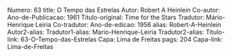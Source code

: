 Numero: 63
title: O Tempo das Estrelas
Autor: Robert A Heinlein
Co-autor: 
Ano-de-Publicacao: 1961
Titulo-original: Time for the Stars
Tradutor: Mário-Henrique Leiria
Co-tradutor: 
Ano-de-edicao: 1956
alias: Robert-A-Heinlein
Autor2-alias: 
Tradutor1-alias: Mario-Henrique-Leiria
Tradutor2-alias: 
Titulo-link: 63-O-Tempo-das-Estrelas
Capa: Lima de Freitas
pags: 204
Capa-link: Lima-de-Freitas